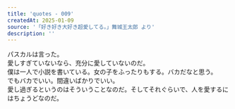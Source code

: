 ```yaml
---
title: 'quotes - 009'
createdAt: 2025-01-09
source: '「好き好き大好き超愛してる。」舞城王太郎 より'
description: ''
---
```

パスカルは言った。  
愛しすぎていないなら、充分に愛していないのだ。  
僕は一人で小説を書いている。女の子をふったりもする。バカだなと思う。   
でもバカでいい。間違いばかりでいい。  
愛し過ぎるというのはそういうことなのだ。そしてそれぐらいで、人を愛するにはちょうどなのだ。